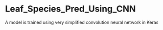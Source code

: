 # Leaf_Species_Pred_Using_CNN
A model is trained using very simplified convolution neural network in Keras
